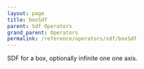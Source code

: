 ```yaml
---
layout: page
title: boxSdf
parent: Sdf Operators
grand_parent: Operators
permalink: /reference/operators/sdf/boxSdf
---
```


SDF for a box, optionally infinite one one axis.
